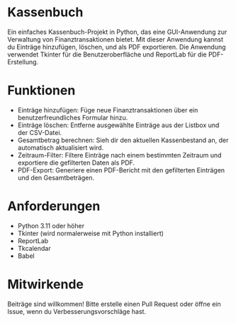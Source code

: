 # Kassenbuch
Ein einfaches Kassenbuch-Projekt in Python, das eine GUI-Anwendung zur Verwaltung von Finanztransaktionen bietet. Mit dieser Anwendung kannst du Einträge hinzufügen, löschen, und als PDF exportieren. Die Anwendung verwendet Tkinter für die Benutzeroberfläche und ReportLab für die PDF-Erstellung.

# Funktionen
- Einträge hinzufügen: Füge neue Finanztransaktionen über ein benutzerfreundliches Formular hinzu.
- Einträge löschen: Entferne ausgewählte Einträge aus der Listbox und der CSV-Datei.
- Gesamtbetrag berechnen: Sieh dir den aktuellen Kassenbestand an, der automatisch aktualisiert wird.
- Zeitraum-Filter: Filtere Einträge nach einem bestimmten Zeitraum und exportiere die gefilterten Daten als PDF.
- PDF-Export: Generiere einen PDF-Bericht mit den gefilterten Einträgen und den Gesamtbeträgen.

# Anforderungen
- Python 3.11 oder höher
- Tkinter (wird normalerweise mit Python installiert)
- ReportLab
- Tkcalendar
- Babel

 # Mitwirkende
Beiträge sind willkommen! Bitte erstelle einen Pull Request oder öffne ein Issue, wenn du Verbesserungsvorschläge hast.
